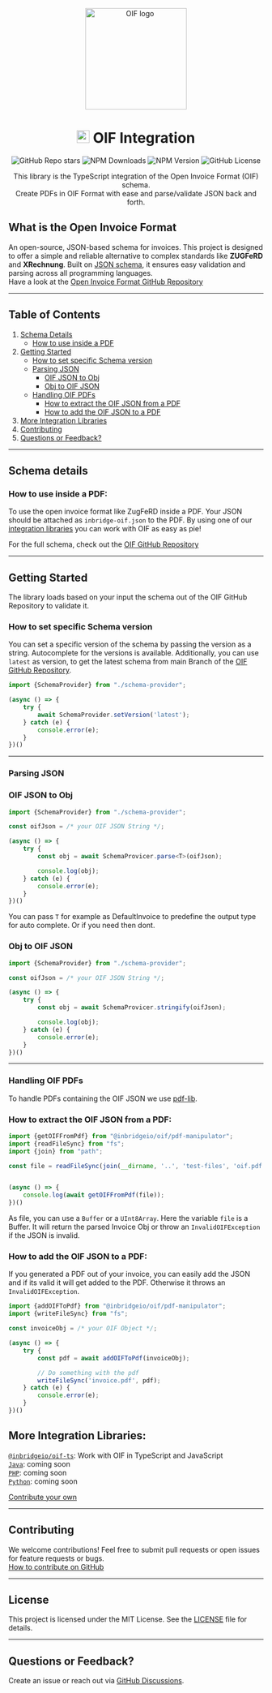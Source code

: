 <p align="center">
  <img src="https://avatars.githubusercontent.com/u/189235068?s=200" width="200px" align="center" alt="OIF logo" />
  <h1 align="center"><img src="https://upload.wikimedia.org/wikipedia/commons/thumb/4/4c/Typescript_logo_2020.svg/1200px-Typescript_logo_2020.svg.png" width="25"> OIF Integration</h1>

  <p align="center">
   <img alt="GitHub Repo stars" src="https://img.shields.io/github/stars/inbridgeio/oif-ts">
   <img alt="NPM Downloads" src="https://img.shields.io/npm/dm/inbridgeio/oif-ts">
   <img alt="NPM Version" src="https://img.shields.io/npm/v/inbridgeio/oif-ts">
   <img alt="GitHub License" src="https://img.shields.io/github/license/inbridgeio/oif-ts">
   </p>
  <p align="center">
    This library is the TypeScript integration of the Open Invoice Format (OIF) schema.<br>  
    Create PDFs in OIF Format with ease and parse/validate JSON back and forth.
  </p>
</p>

## What is the Open Invoice Format

An open-source, JSON-based schema for invoices. This project is designed to offer a simple and reliable alternative to
complex standards like **ZUGFeRD** and **XRechnung**. Built on [JSON schema](https://json-schema.org), it ensures easy
validation and parsing across all programming languages.  
Have a look at the [Open Invoice Format GitHub Repository](https://github.com/inbridgeio/open-invoice-format)

---

## Table of Contents

1. [Schema Details](#schema-details)
    - [How to use inside a PDF](#how-to-use-inside-a-pdf)
2. [Getting Started](#getting-started)
    - [How to set specific Schema version](#how-to-set-specific-schema-version)
    - [Parsing JSON](#parsing-json)
        - [OIF JSON to Obj](#oif-json-to-obj)
        - [Obj to OIF JSON](#obj-to-oif-json)
    - [Handling OIF PDFs](#handling-oif-pdfs)
        - [How to extract the OIF JSON from a PDF](#how-to-extract-the-oif-json-from-a-pdf)
        - [How to add the OIF JSON to a PDF](#how-to-add-the-oif-json-to-a-pdf)
3. [More Integration Libraries](#more-integration-libraries)
4. [Contributing](#contributing)
5. [Questions or Feedback?](#questions-or-feedback)

---

## Schema details

### How to use inside a PDF:

To use the open invoice format like ZugFeRD inside a PDF. Your JSON should be attached as `inbridge-oif.json` to the
PDF.
By using one of our [integration libraries](#integration-libraries) you can work with OIF as easy as pie!

For the full schema, check out the [OIF GitHub Repository](https://github.com/inbridgeio/open-invoice-format)

---

## Getting Started

The library loads based on your input the schema out of the OIF GitHub Repository to validate it.

### How to set specific Schema version

You can set a specific version of the schema by passing the version as a string. Autocomplete for the versions is
available.
Additionally, you can use `latest` as version, to get the latest schema from main Branch of
the [OIF GitHub Repository](https://github.com/inbridgeio/open-invoice-format).

```typescript
import {SchemaProvider} from "./schema-provider";

(async () => {
    try {
        await SchemaProvider.setVersion('latest');
    } catch (e) {
        console.error(e);
    }
})()
```

---  

### Parsing JSON

### OIF JSON to Obj

```typescript
import {SchemaProvider} from "./schema-provider";

const oifJson = /* your OIF JSON String */;

(async () => {
    try {
        const obj = await SchemaProvicer.parse<T>(oifJson);

        console.log(obj);
    } catch (e) {
        console.error(e);
    }
})()
```

You can pass `T` for example as DefaultInvoice to predefine the output type for auto complete. Or if you need then dont.

### Obj to OIF JSON

```typescript
import {SchemaProvider} from "./schema-provider";

const oifJson = /* your OIF JSON String */;

(async () => {
    try {
        const obj = await SchemaProvicer.stringify(oifJson);

        console.log(obj);
    } catch (e) {
        console.error(e);
    }
})()
```

---

### Handling OIF PDFs

To handle PDFs containing the OIF JSON we use [pdf-lib](https://github.com/Hopding/pdf-lib).

### How to extract the OIF JSON from a PDF:

```typescript
import {getOIFFromPdf} from "@inbridgeio/oif/pdf-manipulator";
import {readFileSync} from "fs";
import {join} from "path";

const file = readFileSync(join(__dirname, '..', 'test-files', 'oif.pdf'));


(async () => {
    console.log(await getOIFFromPdf(file));
})()
```

As file, you can use a `Buffer` or a `UInt8Array`. Here the variable `file` is a Buffer.
It will return the parsed Invoice Obj or throw an `InvalidOIFException` if the JSON is invalid.

### How to add the OIF JSON to a PDF:

If you generated a PDF out of your invoice, you can easily add the JSON and if its valid it will get added to the PDF.
Otherwise it throws an `InvalidOIFException`.

```typescript
import {addOIFToPdf} from "@inbridgeio/oif/pdf-manipulator";
import {writeFileSync} from "fs";

const invoiceObj = /* your OIF Object */;

(async () => {
    try {
        const pdf = await addOIFToPdf(invoiceObj);

        // Do something with the pdf
        writeFileSync('invoice.pdf', pdf);
    } catch (e) {
        console.error(e);
    }
})()
```

## More Integration Libraries:

[`@inbridgeio/oif-ts`](https://github.com/inbridgeio/oif-ts): Work with OIF in TypeScript and JavaScript  
[`Java`](#): coming soon  
[`PHP`](#): coming soon  
[`Python`](#): coming soon

[Contribute your own](#contributing)

---

## Contributing

We welcome contributions! Feel free to submit pull requests or open issues for feature requests or bugs.  
[How to contribute on GitHub](https://docs.github.com/en/get-started/exploring-projects-on-github/contributing-to-a-project)

---

## License

This project is licensed under the MIT License. See the [LICENSE](./LICENSE) file for details.

---

## Questions or Feedback?

Create an issue or reach out via [GitHub Discussions](https://github.com/inbridgeio/open-invoice-format/discussions).
